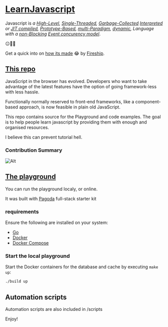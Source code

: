 # [LearnJavascript](#learnjavascript)

Javascript is _a [High-Level](#learnjavascript), [Single-Threaded](#learnjavascript), [Garbage-Collected](#learnjavascript) [Interpreted](#learnjavascript) or [JIT compiled](#learnjavascript), [Prototype-Based](#learnjavascript), [multi-Paradigm](#learnjavascript), [dynamic](#learnjavascript), Language with a [non-Blocking](#learnjavascript) [Event concurency model](#learnjavascript)_.

😐😬🤯

Get a quick into on [how its made](https://www.youtube.com/watch?v=FSs_JYwnAdI) 😂 by [Fireship](https://www.youtube.com/c/Fireship).

## [This repo](#learnjavascript)

JavaScript in the browser has evolved. Developers who want to take advantage of the latest features have the option of going framework-less with less hassle.

Functionally normally reserved to front-end frameworks, like a component-based approach, is now feasible in plain old JavaScript.

This repo contains source for the Playground and code examples. The goal is to help people learn javascript by providing them with enough and organised resources.

I believe this can prevent tutorial hell.

### Contribution Summary

![Alt](https://repobeats.axiom.co/api/embed/d192a1a9d4c416602898f7a613858acb869840e0.svg 'Repobeats analytics image')

## [The playground](#learnjavascript)

You can run the playground localy, or online.

It was built with [Pagoda](https://github.com/mikestefanello/pagoda) full-stack starter kit

### requirements

Ensure the following are installed on your system:

* [Go](https://go.dev/)
* [Docker](https://www.docker.com/)
* [Docker Compose](https://docs.docker.com/compose/install/)

### Start the local playground

Start the Docker containers for the database and cache by executing `make up`:

```sh
./build up
```

## Automation scripts

Automation scripts are also included in /scripts

Enjoy!
